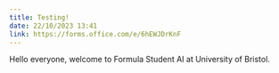 ```yaml
---
title: Testing!
date: 22/10/2023 13:41
link: https://forms.office.com/e/6hEWJDrKnF
---
```

Hello everyone, welcome to Formula Student AI at University of Bristol. 
